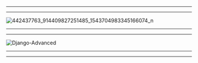-----------------------------------------------------------------------------------------------------------------------
-----------------------------------------------------------------------------------------------------------------------
![442437763_914409827251485_1543704983345166074_n](https://github.com/user-attachments/assets/29678274-555e-4ce1-8774-77dc9f28ad35)

-----------------------------------------------------------------------------------------------------------------------
-----------------------------------------------------------------------------------------------------------------------
![Django-Advanced](https://github.com/user-attachments/assets/7f60a647-fcbc-455c-9faf-d0a5b3fa4c53)

-----------------------------------------------------------------------------------------------------------------------
-----------------------------------------------------------------------------------------------------------------------
